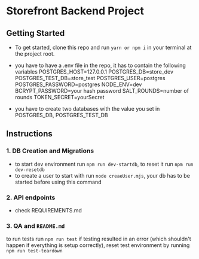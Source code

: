# Storefront Backend Project

## Getting Started

- To get started, clone this repo and run `yarn or npm i` in your terminal at the project root.

- you have to have a .env file in the repo, it has to contain the following variables
POSTGRES_HOST=127.0.0.1
POSTGRES_DB=store_dev
POSTGRES_TEST_DB=store_test
POSTGRES_USER=postgres
POSTGRES_PASSWORD=postgres
NODE_ENV=dev
BCRYPT_PASSWORD=your hash password
SALT_ROUNDS=number of rounds
TOKEN_SECRET=yourSecret

- you have to create two databases with the value you set in POSTGRES_DB, POSTGRES_TEST_DB


## Instructions


### 1.  DB Creation and Migrations

- to start dev environment run `npm run dev-startdb`, to reset it run `npm run dev-resetdb`
- to create a user to start with run  `node creaeUser.mjs`, your db has to be started before using this command

### 2. API endpoints
- check REQUIREMENTS.md

### 3. QA and `README.md`

to run tests run `npm run test`
if testing resulted in an error (which shouldn't happen if everything is setup correctly), reset test environment by running `npm run test-teardown`
